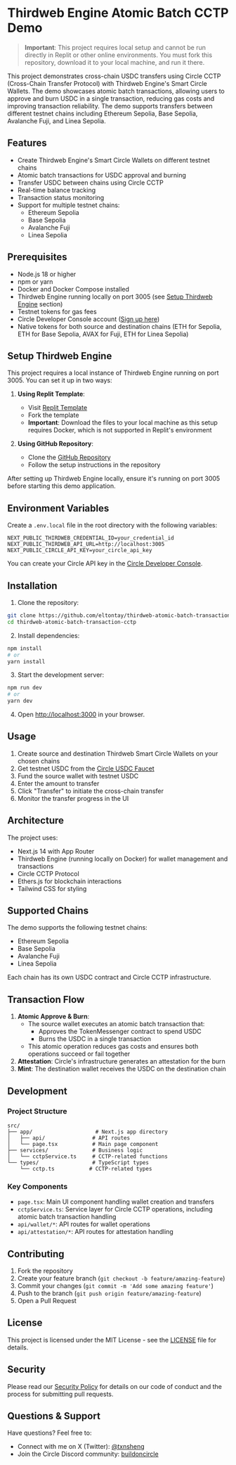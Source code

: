 # Thirdweb Engine Atomic Batch CCTP Demo

> **Important**: This project requires local setup and cannot be run directly in Replit or other online environments. You must fork this repository, download it to your local machine, and run it there.

This project demonstrates cross-chain USDC transfers using Circle CCTP (Cross-Chain Transfer Protocol) with Thirdweb Engine's Smart Circle Wallets. The demo showcases atomic batch transactions, allowing users to approve and burn USDC in a single transaction, reducing gas costs and improving transaction reliability. The demo supports transfers between different testnet chains including Ethereum Sepolia, Base Sepolia, Avalanche Fuji, and Linea Sepolia.

## Features

- Create Thirdweb Engine's Smart Circle Wallets on different testnet chains
- Atomic batch transactions for USDC approval and burning
- Transfer USDC between chains using Circle CCTP
- Real-time balance tracking
- Transaction status monitoring
- Support for multiple testnet chains:
  - Ethereum Sepolia
  - Base Sepolia
  - Avalanche Fuji
  - Linea Sepolia

## Prerequisites

- Node.js 18 or higher
- npm or yarn
- Docker and Docker Compose installed
- Thirdweb Engine running locally on port 3005 (see [Setup Thirdweb Engine](#setup-thirdweb-engine) section)
- Testnet tokens for gas fees
- Circle Developer Console account ([Sign up here](https://console.circle.com/))
- Native tokens for both source and destination chains (ETH for Sepolia, ETH for Base Sepolia, AVAX for Fuji, ETH for Linea Sepolia)

## Setup Thirdweb Engine

This project requires a local instance of Thirdweb Engine running on port 3005. You can set it up in two ways:

1. **Using Replit Template**:
   - Visit [Replit Template](https://replit.com/@buildoncircle/Self-Host-Thirdweb-Engine-with-Programmable-Wallet)
   - Fork the template
   - **Important**: Download the files to your local machine as this setup requires Docker, which is not supported in Replit's environment

2. **Using GitHub Repository**:
   - Clone the [GitHub Repository](https://github.com/eltontay/thirdweb_engine_circle_pw)
   - Follow the setup instructions in the repository

After setting up Thirdweb Engine locally, ensure it's running on port 3005 before starting this demo application.

## Environment Variables

Create a `.env.local` file in the root directory with the following variables:

```env
NEXT_PUBLIC_THIRDWEB_CREDENTIAL_ID=your_credential_id
NEXT_PUBLIC_THIRDWEB_API_URL=http://localhost:3005
NEXT_PUBLIC_CIRCLE_API_KEY=your_circle_api_key
```

You can create your Circle API key in the [Circle Developer Console](https://console.circle.com/).

## Installation

1. Clone the repository:
```bash
git clone https://github.com/eltontay/thirdweb-atomic-batch-transaction-cctp.git
cd thirdweb-atomic-batch-transaction-cctp
```

2. Install dependencies:
```bash
npm install
# or
yarn install
```

3. Start the development server:
```bash
npm run dev
# or
yarn dev
```

4. Open [http://localhost:3000](http://localhost:3000) in your browser.

## Usage

1. Create source and destination Thirdweb Smart Circle Wallets on your chosen chains
2. Get testnet USDC from the [Circle USDC Faucet](https://faucet.circle.com/)
3. Fund the source wallet with testnet USDC
4. Enter the amount to transfer
5. Click "Transfer" to initiate the cross-chain transfer
6. Monitor the transfer progress in the UI

## Architecture

The project uses:
- Next.js 14 with App Router
- Thirdweb Engine (running locally on Docker) for wallet management and transactions
- Circle CCTP Protocol
- Ethers.js for blockchain interactions
- Tailwind CSS for styling

## Supported Chains

The demo supports the following testnet chains:

- Ethereum Sepolia
- Base Sepolia
- Avalanche Fuji
- Linea Sepolia

Each chain has its own USDC contract and Circle CCTP infrastructure.

## Transaction Flow

1. **Atomic Approve & Burn**: 
   - The source wallet executes an atomic batch transaction that:
     - Approves the TokenMessenger contract to spend USDC
     - Burns the USDC in a single transaction
   - This atomic operation reduces gas costs and ensures both operations succeed or fail together
2. **Attestation**: Circle's infrastructure generates an attestation for the burn
3. **Mint**: The destination wallet receives the USDC on the destination chain

## Development

### Project Structure

```
src/
├── app/                    # Next.js app directory
│   ├── api/               # API routes
│   └── page.tsx           # Main page component
├── services/              # Business logic
│   └── cctpService.ts     # CCTP-related functions
└── types/                 # TypeScript types
    └── cctp.ts           # CCTP-related types
```

### Key Components

- `page.tsx`: Main UI component handling wallet creation and transfers
- `cctpService.ts`: Service layer for Circle CCTP operations, including atomic batch transaction handling
- `api/wallet/*`: API routes for wallet operations
- `api/attestation/*`: API routes for attestation handling

## Contributing

1. Fork the repository
2. Create your feature branch (`git checkout -b feature/amazing-feature`)
3. Commit your changes (`git commit -m 'Add some amazing feature'`)
4. Push to the branch (`git push origin feature/amazing-feature`)
5. Open a Pull Request

## License

This project is licensed under the MIT License - see the [LICENSE](LICENSE) file for details.

## Security

Please read our [Security Policy](SECURITY.md) for details on our code of conduct and the process for submitting pull requests.

## Questions & Support

Have questions? Feel free to:
- Connect with me on X (Twitter): [@txnsheng](https://twitter.com/txnsheng)
- Join the Circle Discord community: [buildoncircle](https://discord.gg/@buildoncircle)
